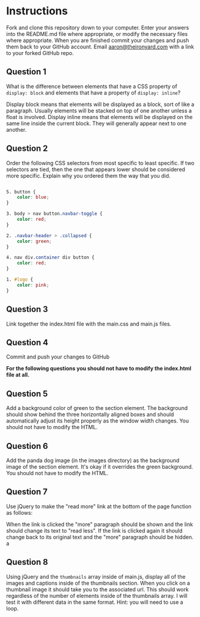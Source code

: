 # Instructions
Fork and clone this repository down to your computer. Enter your answers into the README.md file where appropriate, or modify the necessary files where appropriate. When you are finished commit your changes and push them back to your GitHub account. Email aaron@theironyard.com with a link to your forked GitHub repo.


## Question 1
What is the difference between elements that have a CSS property of `display: block` and elements that have a property of `display: inline`?

Display block means that elements will be displayed as a block, sort of like a paragraph. Usually elements will be stacked on top of one another unless a float is involved.
Display inline means that elements will be displayed on the same line inside the current block. They will generally appear next to one another.


## Question 2
Order the following CSS selectors from most specific to least specific. If two selectors are tied, then the one that appears lower should be considered more specific. Explain why you ordered them the way that you did.

```css

5. button {
	color: blue;
}

3. body > nav button.navbar-toggle {
	color: red;
}

2. .navbar-header > .collapsed {
	color: green;
}

4. nav div.container div button {
	color: red;
}

1. #logo {
	color: pink;
}

```



## Question 3
Link together the index.html file with the main.css and main.js files.

## Question 4
Commit and push your changes to GitHub

**For the following questions you should not have to modify the index.html file at all.**

## Question 5
Add a background color of green to the section element. The background should show behind the three horizontally aligned boxes and should automatically adjust its height properly as the window width changes. You should not have to modify the HTML.

## Question 6
Add the panda dog image (in the images directory) as the background image of the section element. It's okay if it overrides the green background. You should not have to modify the HTML.

## Question 7
Use jQuery to make the "read more" link at the bottom of the page function as follows:

When the link is clicked the "more" paragraph should be shown and the link should change its text to "read less". If the link is clicked again it should change back to its original text and the "more" paragraph should be hidden.
a
## Question 8
Using jQuery and the `thumbnails` array inside of main.js, display all of the images and captions inside of the thumbnails section. When you click on a thumbnail image it should take you to the associated url. This should work regardless of the number of elements inside of the thumbnails array. I will test it with different data in the same format. Hint: you will need to use a loop.


